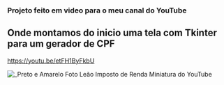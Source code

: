 
### Projeto feito em video para o meu canal do YouTube

## Onde montamos do inicio uma tela com Tkinter para um gerador de CPF

https://youtu.be/etFH1ByFkbU

![_Preto e Amarelo Foto Leão Imposto de Renda Miniatura do YouTube](https://user-images.githubusercontent.com/83782001/201401725-85918493-5843-4556-91e6-5db832d2072a.png)
